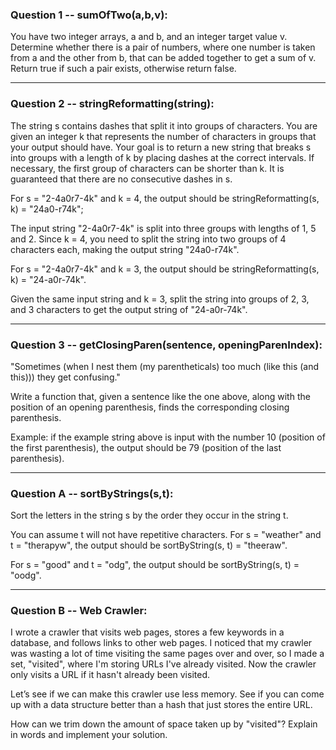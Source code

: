 ### Question 1 -- sumOfTwo(a,b,v): 
You have two integer arrays, a and b, and an integer target value v. Determine whether there is a pair of numbers, where one number is taken from a and the other from b, that can be added together to get a sum of v. Return true if such a pair exists, otherwise return false.

---

### Question 2 -- stringReformatting(string): 
The string s contains dashes that split it into groups of characters. You are given an integer k that represents the number of characters in groups that your output should have. Your goal is to return a new string that breaks s into groups with a length of k by placing dashes at the correct intervals. If necessary, the first group of characters can be shorter than k. It is guaranteed that there are no consecutive dashes in s. 

For s = "2-4a0r7-4k" and k = 4, the output should be stringReformatting(s, k) = "24a0-r74k"; 

The input string "2-4a0r7-4k" is split into three groups with lengths of 1, 5 and 2. Since k = 4, you need to split the string into two groups of 4 characters each, making the output string "24a0-r74k". 

For s = "2-4a0r7-4k" and k = 3, the output should be stringReformatting(s, k) = "24-a0r-74k". 

Given the same input string and k = 3, split the string into groups of 2, 3, and 3 characters to get the output string of "24-a0r-74k".

---
### Question 3 -- getClosingParen(sentence, openingParenIndex): 

"Sometimes (when I nest them (my parentheticals) too much (like this (and this))) they get confusing." 

Write a function that, given a sentence like the one above, along with the position of an opening parenthesis, finds the corresponding closing parenthesis. 

Example: if the example string above is input with the number 10 (position of the first parenthesis), the output should be 79 (position of the last parenthesis).

---
### Question A -- sortByStrings(s,t):

Sort the letters in the string s by the order they occur in the string t.

You can assume t will not have repetitive characters. For s = "weather" and t = "therapyw", the output should be sortByString(s, t) = "theeraw".

For s = "good" and t = "odg", the output should be sortByString(s, t) = "oodg".

---
### Question B -- Web Crawler:

I wrote a crawler that visits web pages, stores a few keywords in a database, and follows links to other web pages. I noticed that my crawler was wasting a lot of time visiting the same pages over and over, so I made a set, "visited", where I'm storing URLs I've already visited. Now the crawler only visits a URL if it hasn't already been visited. 

Let’s see if we can make this crawler use less memory. See if you can come up with a data structure better than a hash that just stores the entire URL. 

How can we trim down the amount of space taken up by "visited"? Explain in words and implement your solution.
